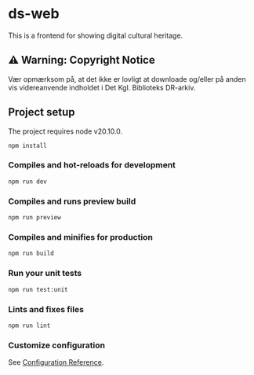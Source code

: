 # ds-web
This is a frontend for showing digital cultural heritage.

## ⚠️ Warning: Copyright Notice
Vær opmærksom på, at det ikke er lovligt at downloade og/eller på anden vis videreanvende indholdet i Det Kgl. Biblioteks DR-arkiv.


## Project setup
The project requires node v20.10.0.

```
npm install 
```

### Compiles and hot-reloads for development
```
npm run dev
```

### Compiles and runs preview build
```
npm run preview
```

### Compiles and minifies for production
```
npm run build
```

### Run your unit tests
```
npm run test:unit
```

### Lints and fixes files
```
npm run lint
```

### Customize configuration
See [Configuration Reference](https://cli.vuejs.org/config/).
